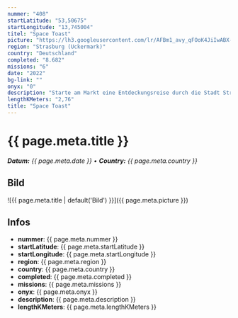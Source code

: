 ```yaml
---
nummer: "408"
startLatitude: "53,50675"
startLongitude: "13,745004"
titel: "Space Toast"
picture: "https://lh3.googleusercontent.com/lr/AFBm1_avy_qFOoK4JiIwABX-_k3pOmaw4J6ohYG1bOLrSDrYRdMANZEHxKDB06bYLVTtnfVTYCsYeaNvV0YomDVEFOcL6M3SOPbleN1B64r_FxDa8LP0pL5mEn2XJiu8BoAXYzv-FZMNtqRAydV0xCeIuamwQDQOCdze3-HlLVZRREj8q8SZep04E8XBKxOAoaFF8EFFXCfRZUi-3PD7OhgFRNZw4A9kbDO8Xza7edL2kyv3Dh-Ht7vebR3uVoIVeFlGLo4CeoqvqPEtaV6BIs5Bx9H48Bm27GK4LoYsM4X9PAdJERAWwuQso9AtkvDji3YrFBRmh2Qy5eb0QCqXUByCwvGQGkMXnqZcC7TP8YszxUIYRhgEf5WmxzceujuDlpjS14N4m3z-y3oQ3nBZTwLvuBptTiP19aPUunFwFmLH7ysz1dSEU2osm-05IW8AilGoCjMFZfBTApMag15Gito1S0JEVL2TeiO367h4-KLSd44FE0zT4RFsVN0V_uPW9sBxorGJ_IDlajNIS3yHNg8HUXfbWNmERYBBZppIrRmy4v5XwZ7dbrvyWbZd9-w5nS1-e-6LEUugHMshkyWGR2KlUxXaOy2Vn2CxgnnHnqwH_9NvXj5-WOxN9M93UWNoZP0bkE4RheiW0fjzr-TTkNHirb3-D3lOElnN_Il1A_sxStzSGBx8cfBYMINV0LdRh_ct2QZ9iiqpyHQAiuysqdzTMO7JeqMeWIdV0U-rWt4moyL_hoFDg6tDs0AcuL1tDskm7bWxbe64eBmotGoQkFOaqeNU62HGO0ZWE2yHQOr-vCKFtq-pgZhBwP3lKbA9xRsS1GCbnmI7No3yBQQP4ZtmxMfLB9FGJnSZWWFGfZrjIw5nNLMPl0ECLsFlo2DrnoA327JmVR30"
region: "Strasburg (Uckermark)"
country: "Deutschland"
completed: "8.682"
missions: "6"
date: "2022"
bg-link: ""
onyx: "0"
description: "Starte am Markt eine Entdeckungsreise durch die Stadt Strasburg Uckermark und entdecke dabei historische Orte der Stadt"
lengthKMeters: "2,76"
title: "Space Toast"
---
```


# {{ page.meta.title }}
_**Datum:** {{ page.meta.date }} • **Country:** {{ page.meta.country }}_

## Bild
![{{ page.meta.title | default('Bild') }}]({{ page.meta.picture }})

## Infos
- **nummer**: {{ page.meta.nummer }}
- **startLatitude**: {{ page.meta.startLatitude }}
- **startLongitude**: {{ page.meta.startLongitude }}
- **region**: {{ page.meta.region }}
- **country**: {{ page.meta.country }}
- **completed**: {{ page.meta.completed }}
- **missions**: {{ page.meta.missions }}
- **onyx**: {{ page.meta.onyx }}
- **description**: {{ page.meta.description }}
- **lengthKMeters**: {{ page.meta.lengthKMeters }}

